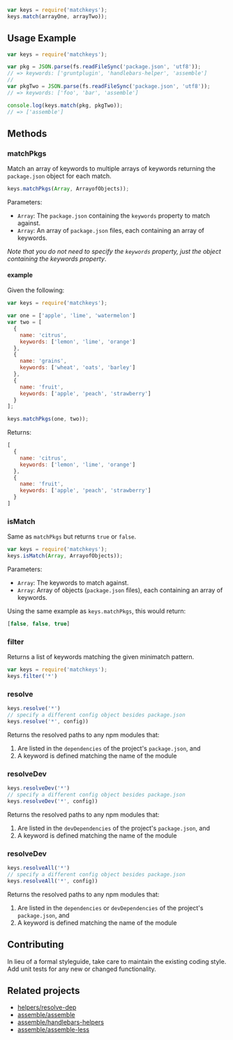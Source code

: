 
```js
var keys = require('matchkeys');
keys.match(arrayOne, arrayTwo));
```

## Usage Example

```js
var keys = require('matchkeys');

var pkg = JSON.parse(fs.readFileSync('package.json', 'utf8'));
// => keywords: ['gruntplugin', 'handlebars-helper', 'assemble']
//
var pkgTwo = JSON.parse(fs.readFileSync('package.json', 'utf8'));
// => keywords: ['foo', 'bar', 'assemble']

console.log(keys.match(pkg, pkgTwo));
// => ['assemble']
```


## Methods

### matchPkgs

Match an array of keywords to multiple arrays of keywords returning the `package.json` object for each match.

```js
keys.matchPkgs(Array, ArrayofObjects));
```

Parameters:

* `Array`: The `package.json` containing the `keywords` property to match against.
* `Array`: An array of `package.json` files, each containing an array of keywords.

_Note that you do not need to specify the `keywords` property, just the object containing the keywords property_.


#### example

Given the following:

```js
var keys = require('matchkeys');

var one = ['apple', 'lime', 'watermelon']
var two = [
  {
    name: 'citrus',
    keywords: ['lemon', 'lime', 'orange']
  },
  {
    name: 'grains',
    keywords: ['wheat', 'oats', 'barley']
  },
  {
    name: 'fruit',
    keywords: ['apple', 'peach', 'strawberry']
  }
];

keys.matchPkgs(one, two));
```

Returns:

```js
[
  {
    name: 'citrus',
    keywords: ['lemon', 'lime', 'orange']
  },
  {
    name: 'fruit',
    keywords: ['apple', 'peach', 'strawberry']
  }
]
```


### isMatch

Same as `matchPkgs` but returns `true` or `false`.

```js
var keys = require('matchkeys');
keys.isMatch(Array, ArrayofObjects));
```

Parameters:

* `Array`: The keywords to match against.
* `Array`: Array of objects (`package.json` files), each containing an array of keywords.

Using the same example as `keys.matchPkgs`, this would return:

```js
[false, false, true]
```


### filter

Returns a list of keywords matching the given minimatch pattern.

```js
var keys = require('matchkeys');
keys.filter('*')
```


### resolve

```js
keys.resolve('*')
// specify a different config object besides package.json
keys.resolve('*', config))
```

Returns the resolved paths to any npm modules that:

1. Are listed in the `dependencies` of the project's `package.json`, and
1. A keyword is defined matching the name of the module


### resolveDev

```js
keys.resolveDev('*')
// specify a different config object besides package.json
keys.resolveDev('*', config))
```

Returns the resolved paths to any npm modules that:

1. Are listed in the `devDependencies` of the project's `package.json`, and
1. A keyword is defined matching the name of the module


### resolveDev

```js
keys.resolveAll('*')
// specify a different config object besides package.json
keys.resolveAll('*', config))
```

Returns the resolved paths to any npm modules that:

1. Are listed in the `dependencies` or `devDependencies` of the project's `package.json`, and
1. A keyword is defined matching the name of the module


## Contributing
In lieu of a formal styleguide, take care to maintain the existing coding style. Add unit tests for any new or changed functionality.


## Related projects

+ [helpers/resolve-dep](http://github.com/helpers/resolve-dep)
+ [assemble/assemble](https://assemble.io)
+ [assemble/handlebars-helpers](http://gruntjs.com/assemble/handlebars-helpers)
+ [assemble/assemble-less](http://gruntjs.com/assemble/assemble-less)
